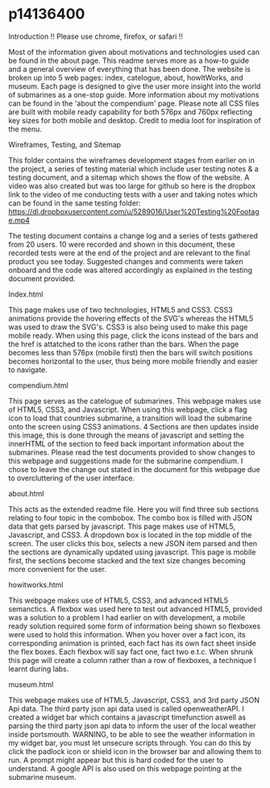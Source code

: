 # p14136400

Introduction
!! Please use chrome, firefox, or safari !!

  Most of the information given about motivations and technologies used can be found in the about page. This readme serves more as a how-to guide and a general overview of everything that has been done. The website is broken up into 5 web pages: index, catelogue, about, howItWorks, and museum. Each page is designed to give the user more insight into the world of submarines as a one-stop guide. More information about my motivations can be found in the 'about the compendium' page. Please note all CSS files are built with mobile ready capability for both 576px and 760px reflecting key sizes for both mobile and desktop. Credit to media loot for inspiration of the menu.
  
Wireframes, Testing, and Sitemap

  This folder contains the wireframes development stages from earlier on in the project, a series of testing material which include user testing notes & a testing document, and a sitemap which shows the flow of the website. A video was also created but was too large for github so here is the dropbox link to the video of me conducting tests with a user and taking notes which can be found in the same testing folder: https://dl.dropboxusercontent.com/u/5289016/User%20Testing%20Footage.mp4

The testing document contains a change log and a series of tests gathered from 20 users. 10 were recorded and shown in this document, these recorded tests were at the end of the project and are relevant to the final product you see today. Suggested changes and comments were taken onboard and the code was altered accordingly as explained in the testing document provided.
  
Index.html
  
  This page makes use of two technologies, HTML5 and CSS3. CSS3 animations provide the hovering effects of the SVG's whereas the HTML5 was used to draw the SVG's. CSS3 is also being used to make this page mobile ready. When using this page, click the icons instead of the bars and the href is attatched to the icons rather than the bars. When the page becomes less than 576px (mobile first) then the bars will switch positions becomes horizontal to the user, thus being more mobile friendly and easier to navigate.
  
compendium.html

  This page serves as the catelogue of submarines. This webpage makes use of HTML5, CSS3, and Javascript. When using this webpage, click a flag icon to load that countries submarine, a transition will load the submarine onto the screen using CSS3 animations. 4 Sections are then updates inside this image, this is done through the means of javascript and setting the innerHTML of the section to feed back important information about the submarines. Please read the test documents provided to show changes to this webpage and suggestions made for the submarine compendium. I chose to leave the change out stated in the document for this webpage due to overcluttering of the user interface.
  
about.html

  This acts as the extended readme file. Here you will find three sub sections relating to four topic in the combobox. The combo box is filled with JSON data that gets parsed by javascript. This page makes use of HTML5, Javascript, and CSS3. A dropdown box is located in the top middle of the screen. The user clicks this box, selects a new JSON item parsed and then the sections are dynamically updated using javascript. This page is mobile first, the sections become stacked and the text size changes becoming more convenient for the user.
  
howitworks.html

  This webpage makes use of HTML5, CSS3, and advanced HTML5 semanctics. A flexbox was used here to test out advanced HTML5, provided was a solution to a problem I had earlier on with development, a mobile ready solution required some form of information being shown so flexboxes were used to hold this information. When you hover over a fact icon, its corresponding animation is printed, each fact has its own fact sheet inside the flex boxes. Each flexbox will say fact one, fact two e.t.c. When shrunk this page will create a column rather than a row of flexboxes, a technique I learnt during labs.
  
museum.html

  This webpage makes use of HTML5, Javascript, CSS3, and 3rd party JSON Api data. The third party json api data used is called openweatherAPI. I created a widget bar which contains a javascript timefunction aswell as parsing the third party json api data to inform the user of the local weather inside portsmouth. WARNING, to be able to see the weather information in my widget bar, you must let unsecure scripts through. You can do this by click the padlock icon or shield icon in the browser bar and allowing them to run. A prompt might appear but this is hard coded for the user to understand. A google API is also used on this webpage pointing at the submarine museum. 
  
